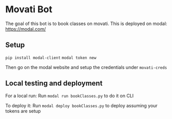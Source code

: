 # Movati Bot

The goal of this bot is to book classes on movati. 
This is deployed on modal: https://modal.com/

## Setup

`pip install modal-client`
`modal token new`

Then go on the modal website and setup the credentials under `movati-creds`

## Local testing and deployment

For a local run:
Run `modal run bookClasses.py` to do it on CLI

To deploy it:
Run `modal deploy bookClasses.py` to deploy assuming your tokens are setup

